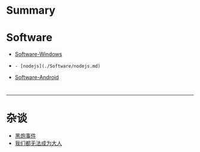 # Summary

# Software

- [Software-Windows](./Software/Software-Windows.md)
-     - [nodejs](./Software/nodejs.md)
- [Software-Android](./Software/Software-Android.md)
# []()

---

# 杂谈

- [黑炮事件](./杂谈/黑炮事件.md)
- [我们都无法成为大人](./杂谈/我们都无法成为大人.md)
